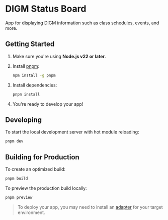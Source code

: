 # DIGM Status Board

App for displaying DIGM information such as class schedules, events, and more.

## Getting Started

1. Make sure you're using **Node.js v22 or later**.
2. Install [pnpm](https://pnpm.io/):

   ```bash
   npm install -g pnpm
   ```

3. Install dependencies:

   ```bash
   pnpm install
   ```

4. You're ready to develop your app!

## Developing

To start the local development server with hot module reloading:

```bash
pnpm dev
```

## Building for Production

To create an optimized build:

```bash
pnpm build
```

To preview the production build locally:

```bash
pnpm preview
```

> To deploy your app, you may need to install an [adapter](https://svelte.dev/docs/kit/adapters) for your target environment.

